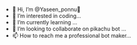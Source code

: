 - 👋 Hi, I’m @Yaseen_ponnu👑
- 👀 I’m interested in coding...
- 🌱 I’m currently learning ...
- 💞️ I’m looking to collaborate on pikachu bot ...
- 📫 How to reach me a professional bot maker...

<!---
Yaseenponnu321/Yaseenponnu321 is a ✨ special ✨ repository because its `README.md` (this file) appears on your GitHub profile.
You can click the Preview link to take a look at your changes.
--->
